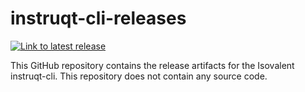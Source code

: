# instruqt-cli-releases

[![Link to latest release](https://img.shields.io/github/v/release/isovalent/instruqt-cli-releases?label=latest%20release&style=for-the-badge)](https://github.com/isovalent/instruqt-cli-releases/releases)

This GitHub repository contains the release artifacts for the Isovalent instruqt-cli. This repository does not contain any source code.
